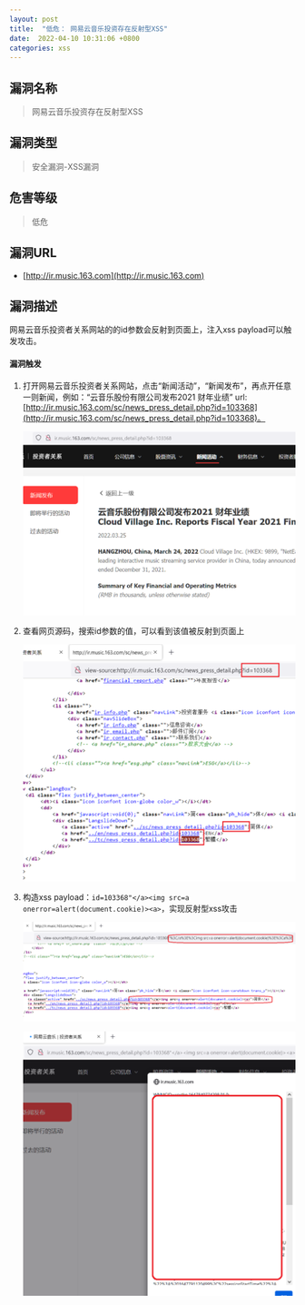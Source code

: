```yaml
---
layout: post
title:  "低危： 网易云音乐投资存在反射型XSS"
date:  2022-04-10 10:31:06 +0800
categories: xss
---
```


## 漏洞名称

> 网易云音乐投资存在反射型XSS

## 漏洞类型

> 安全漏洞-XSS漏洞

## 危害等级

> 低危

## 漏洞URL

- [http://ir.music.163.com](http://ir.music.163.com)

## 漏洞描述

网易云音乐投资者关系网站的的id参数会反射到页面上，注入xss payload可以触发攻击。

#### 漏洞触发
1. 打开网易云音乐投资者关系网站，点击“新闻活动”，“新闻发布”，再点开任意一则新闻，例如：“云音乐股份有限公司发布2021 财年业绩” url: [http://ir.music.163.com/sc/news_press_detail.php?id=103368](http://ir.music.163.com/sc/news_press_detail.php?id=103368)。

    ![irpage](/assets/ir/irpage.png)

2. 查看网页源码，搜索id参数的值，可以看到该值被反射到页面上

    ![reflected](/assets/ir/reflected.png)

3. 构造xss payload：`id=103368"</a><img src=a onerror=alert(document.cookie)><a>`，实现反射型xss攻击

    ![payload](/assets/ir/payload.png)

    ![xss](/assets/ir/xss.png)




